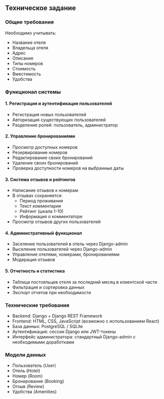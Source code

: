 ## Техническое задание

### Общие требования
Необходимо учитывать:

- Название отеля
- Владельца отеля  
- Адрес
- Описание
- Типы номеров
- Стоимость
- Вместимость
- Удобства

### Функционал системы

#### 1. Регистрация и аутентификация пользователей
- Регистрация новых пользователей
- Авторизация существующих пользователей
- Разделение ролей: пользователь, администратор

#### 2. Управление бронированиями
- Просмотр доступных номеров
- Резервирование номеров
- Редактирование своих бронирований
- Удаление своих бронирований
- Проверка доступности номеров на выбранные даты

#### 3. Система отзывов и рейтингов
- Написание отзывов к номерам
- В отзывах сохраняется:
  - Период проживания
  - Текст комментария
  - Рейтинг (шкала 1-10)
  - Информация о комментаторе
- Просмотр отзывов других пользователей

#### 4. Административный функционал
- Заселение пользователей в отель через Django-admin
- Выселение пользователей через Django-admin
- Управление отелями, номерами, бронированиями
- Модерация отзывов

#### 5. Отчетность и статистика
- Таблица постояльцев отеля за последний месяц в клиентской части
- Фильтрация и сортировка данных
- Экспорт отчетов при необходимости

### Технические требования
- Backend: Django + Django REST Framework
- Frontend: HTML, CSS, JavaScript (возможно с использованием React)
- База данных: PostgreSQL / SQLite
- Аутентификация: сессии Django или JWT-токены
- Интерфейс администратора: стандартный Django-admin с необходимыми доработками

### Модели данных
- Пользователь (User)
- Отель (Hotel)
- Номер (Room)
- Бронирование (Booking)
- Отзыв (Review)
- Удобства (Amenities)
